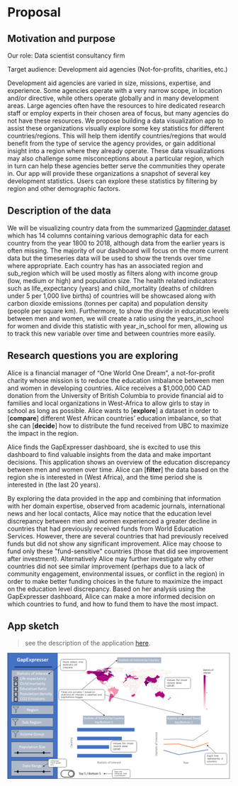 # Proposal

## Motivation and purpose

Our role: Data scientist consultancy firm

Target audience: Development aid agencies (Not-for-profits, charities, etc.) 

Development aid agencies are varied in size, missions, expertise, and experience. Some agencies operate with a very narrow scope, in location and/or directive, while others operate globally and in many development areas.  Large agencies often have the resources to hire dedicated research staff or employ experts in their chosen area of focus, but many agencies do not have these resources.   We propose building a data visualization app to assist these organizations visually explore some key statistics for different countries/regions.  This will help them identify countries/regions that would benefit from the type of service the agency provides, or gain additional insight into a region where they already operate.  These data visualizations may also challenge some misconceptions about a particular region, which in turn can help these agencies better serve the communities they operate in.   Our app will provide these organizations a snapshot of several key development statistics. Users can explore these statistics by filtering by region and other demographic factors.

## Description of the data

We will be visualizing country data from the summarized [Gapminder dataset](https://raw.githubusercontent.com/UofTCoders/workshops-dc-py/master/data/processed/world-data-gapminder.csv) which has 14 columns containing various demographic data for each country from the year 1800 to 2018, although data from the earlier years is often missing. The majority of our dashboard will focus on  the more current data but the timeseries data will be used to show the trends over time where appropriate. Each country has has an associated region and sub_region which will be used mostly as filters along with income group (low, medium or high) and population size. The health related indicators such as life_expectancy (years) and child_mortality (deaths of children under 5 per 1,000 live births) of countries will be showcased along with carbon dioxide emissions (tonnes per capita) and population density (people per square km). Furthermore, to show the divide in education levels between men and women, we will create a ratio using the years_in_school for women and divide this statistic with year_in_school for men, allowing us to track this new variable over time and between countries more easily.  

## Research questions you are exploring

Alice is a financial manager of “One World One Dream”, a not-for-profit charity whose mission is to reduce the education imbalance between men and women in developing countries. Alice receives a $1,000,000 CAD donation from the University of British Columbia to provide financial aid to families and local organizations in West-Africa to allow girls to stay in school as long as possible. Alice wants to [**explore**] a dataset in order to [**compare**] different West African countries’ education imbalance, so that she can [**decide**] how to distribute the fund received from UBC to maximize the impact in the region.

Alice finds the GapExpresser dashboard, she is excited to use this dashboard to find valuable insights from the data and make important decisions. This application shows an overview of the education discrepancy between men and women over time.  Alice can [**filter**] the data based on the region she is interested in (West Africa), and the time period she is interested in (the last 20 years).

By exploring the data provided in the app and combining that information with her domain expertise, observed from academic journals, international news and her local contacts, Alice may notice that the education level discrepancy between men and women experienced a greater decline in countries that had previously received funds from World Education Services. However, there are several countries that had previously received funds but did not show any significant improvement. Alice may choose to fund only these "fund-sensitive" countries (those that did see improvement after investment).  Alternatively Alice may further investigate why other countries did not see similar improvement (perhaps due to a lack of community engagement, environmental issues, or conflict in the region) in order to make better funding choices in the future to maximize the impact on the education level discrepancy.   Based on her analysis using the GapExpresser dashboard, Alice can make a more informed decision on which countries to fund, and how to fund them to have the most impact. 

## App sketch

> see the description of the application [here](https://github.com/UBC-MDS/532-Group21#description-of-app).

![](imgs/AppSketch.png)